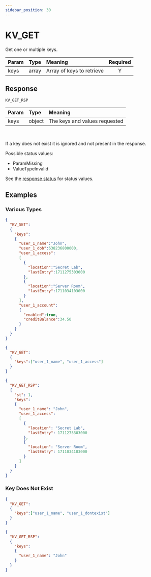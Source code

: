 ```yaml
---
sidebar_position: 30
---
```


# KV_GET
Get one or multiple keys.


|Param|Type|Meaning|Required|
|:---|:---|:---|:---:|
|keys|array|Array of keys to retrieve|Y|


## Response

`KV_GET_RSP`


|Param|Type|Meaning|
|:---|:---|:---|
|keys|object|The keys and values requested|Y|

<br/>

If a key does not exist it is ignored and not present in the response.

Possible status values:

- ParamMissing
- ValueTypeInvalid

See the [response status](./../Statuses) for status values.


## Examples

### Various Types

```json
{
  "KV_SET":
  {    
    "keys":
    {
      "user_1_name":"John",
      "user_1_dob":638236800000,
      "user_1_access":
      [
        {
          "location":"Secret Lab",
          "lastEntry":1711275303000
        },
        {
          "location":"Server Room",
          "lastEntry":1711034103000
        }
      ],
      "user_1_account":
      {
        "enabled":true,
        "creditBalance":34.50
      }
    }
  }
}
```

```json title="Request string and array keys"
{
  "KV_GET":
  {
    "keys":["user_1_name", "user_1_access"]
  }
}
```

```json title=Response
{
  "KV_GET_RSP":
  {
    "st": 1,
    "keys":
    {
      "user_1_name": "John",
      "user_1_access":
      [
        {
          "location": "Secret Lab",
          "lastEntry": 1711275303000
        },
        {
          "location": "Server Room",
          "lastEntry": 1711034103000
        }
      ]
    }
  }
}
```


### Key Does Not Exist

```json title="key user_1_dontexist does not exist"
{
  "KV_GET":
  {
    "keys":["user_1_name", "user_1_dontexist"]
  }
}
```

```json title="Only keys that exist are in the response"
{
  "KV_GET_RSP":
  {
    "keys":
    {
      "user_1_name": "John"
    }
  }
}
```